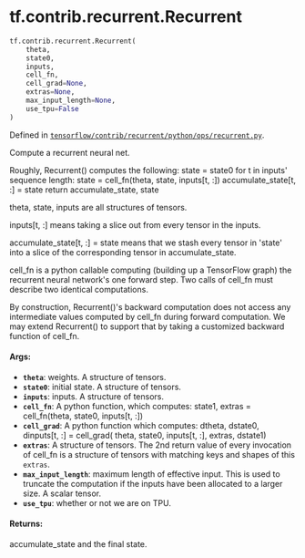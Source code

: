 <div itemscope itemtype="http://developers.google.com/ReferenceObject">
<meta itemprop="name" content="tf.contrib.recurrent.Recurrent" />
<meta itemprop="path" content="Stable" />
</div>

# tf.contrib.recurrent.Recurrent

``` python
tf.contrib.recurrent.Recurrent(
    theta,
    state0,
    inputs,
    cell_fn,
    cell_grad=None,
    extras=None,
    max_input_length=None,
    use_tpu=False
)
```



Defined in [`tensorflow/contrib/recurrent/python/ops/recurrent.py`](https://www.tensorflow.org/code/tensorflow/contrib/recurrent/python/ops/recurrent.py).

Compute a recurrent neural net.

Roughly, Recurrent() computes the following:
  state = state0
  for t in inputs' sequence length:
    state = cell_fn(theta, state, inputs[t, :])
    accumulate_state[t, :] = state
  return accumulate_state, state

theta, state, inputs are all structures of tensors.

inputs[t, :] means taking a slice out from every tensor in the inputs.

accumulate_state[t, :] = state means that we stash every tensor in
'state' into a slice of the corresponding tensor in
accumulate_state.

cell_fn is a python callable computing (building up a TensorFlow
graph) the recurrent neural network's one forward step. Two calls of
cell_fn must describe two identical computations.

By construction, Recurrent()'s backward computation does not access
any intermediate values computed by cell_fn during forward
computation. We may extend Recurrent() to support that by taking a
customized backward function of cell_fn.

#### Args:

* <b>`theta`</b>: weights. A structure of tensors.
* <b>`state0`</b>: initial state. A structure of tensors.
* <b>`inputs`</b>: inputs. A structure of tensors.
* <b>`cell_fn`</b>: A python function, which computes:
    state1, extras = cell_fn(theta, state0, inputs[t, :])
* <b>`cell_grad`</b>: A python function which computes:
    dtheta, dstate0, dinputs[t, :] = cell_grad(
      theta, state0, inputs[t, :], extras, dstate1)
* <b>`extras`</b>: A structure of tensors. The 2nd return value of every
    invocation of cell_fn is a structure of tensors with matching keys
    and shapes of  this `extras`.
* <b>`max_input_length`</b>: maximum length of effective input. This is used to
    truncate the computation if the inputs have been allocated to a
    larger size. A scalar tensor.
* <b>`use_tpu`</b>: whether or not we are on TPU.


#### Returns:

accumulate_state and the final state.